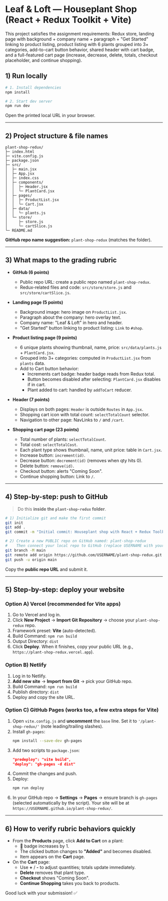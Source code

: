 # Leaf & Loft — Houseplant Shop (React + Redux Toolkit + Vite)

This project satisfies the assignment requirements: Redux store, landing page with background + company name + paragraph + "Get Started" linking to product listing, product listing with 6 plants grouped into 3+ categories, add-to-cart button behavior, shared header with cart badge, and a full-featured cart page (increase, decrease, delete, totals, checkout placeholder, and continue shopping).

## 1) Run locally

```bash
# 1. Install dependencies
npm install

# 2. Start dev server
npm run dev
```

Open the printed local URL in your browser.

---

## 2) Project structure & file names

```
plant-shop-redux/
├─ index.html
├─ vite.config.js
├─ package.json
├─ src/
│  ├─ main.jsx
│  ├─ App.jsx
│  ├─ index.css
│  ├─ components/
│  │  ├─ Header.jsx
│  │  └─ PlantCard.jsx
│  ├─ pages/
│  │  ├─ ProductList.jsx
│  │  └─ Cart.jsx
│  ├─ data/
│  │  └─ plants.js
│  └─ store/
│     ├─ store.js
│     └─ cartSlice.js
└─ README.md
```

**GitHub repo name suggestion:** `plant-shop-redux` (matches the folder).

---

## 3) What maps to the grading rubric

- **GitHub (6 points)**
  - Public repo URL: create a public repo named `plant-shop-redux`.
  - Redux-related files and code: `src/store/store.js` and `src/store/cartSlice.js`.

- **Landing page (5 points)**
  - Background image: hero image on `ProductList.jsx`.
  - Paragraph about the company: hero overlay text.
  - Company name: "Leaf & Loft" in hero and header.
  - "Get Started" button linking to product listing: `Link` to `#shop`.

- **Product listing page (9 points)**
  - 6 unique plants showing thumbnail, name, price: `src/data/plants.js` + `PlantCard.jsx`.
  - Grouped into 3+ categories: computed in `ProductList.jsx` from `plants` data.
  - Add to Cart button behavior:
    - Increments cart badge: header badge reads from Redux total.
    - Button becomes disabled after selecting: `PlantCard.jsx` disables if in cart.
    - Plant added to cart: handled by `addToCart` reducer.

- **Header (7 points)**
  - Displays on both pages: `Header` is outside `Routes` in `App.jsx`.
  - Shopping cart icon with total count: `selectTotalCount` selector.
  - Navigation to other page: NavLinks to `/` and `/cart`.

- **Shopping cart page (23 points)**
  - Total number of plants: `selectTotalCount`.
  - Total cost: `selectTotalCost`.
  - Each plant type shows thumbnail, name, unit price: table in `Cart.jsx`.
  - Increase button: `increment(id)`.
  - Decrease button: `decrement(id)` (removes when qty hits 0).
  - Delete button: `remove(id)`.
  - Checkout button: alerts "Coming Soon".
  - Continue shopping button: Link to `/`.

---

## 4) Step-by-step: push to GitHub

> Do this **inside the `plant-shop-redux` folder**.

```bash
# 1) Initialize git and make the first commit
git init
git add .
git commit -m "Initial commit: Houseplant shop with React + Redux Toolkit"

# 2) Create a new PUBLIC repo on GitHub named: plant-shop-redux
#    Then connect your local repo to GitHub (replace USERNAME with your GitHub username)
git branch -M main
git remote add origin https://github.com/USERNAME/plant-shop-redux.git
git push -u origin main
```

Copy the **public repo URL** and submit it.

---

## 5) Step-by-step: deploy your website

### Option A) **Vercel** (recommended for Vite apps)

1. Go to Vercel and log in.
2. Click **New Project** → **Import Git Repository** → choose your `plant-shop-redux` repo.
3. Framework preset: **Vite** (auto-detected).
4. Build Command: `npm run build`
5. Output Directory: `dist`
6. Click **Deploy**. When it finishes, copy your public URL (e.g., `https://plant-shop-redux.vercel.app`).

### Option B) **Netlify**

1. Log in to Netlify.
2. **Add new site** → **Import from Git** → pick your GitHub repo.
3. Build Command: `npm run build`
4. Publish directory: `dist`
5. Deploy and copy the site URL.

### Option C) **GitHub Pages** (works too, a few extra steps for Vite)

1. Open `vite.config.js` and **uncomment** the `base` line. Set it to `'/plant-shop-redux/'` (note leading/trailing slashes).
2. Install `gh-pages`:
   ```bash
   npm install --save-dev gh-pages
   ```
3. Add two scripts to `package.json`:
   ```json
   "predeploy": "vite build",
   "deploy": "gh-pages -d dist"
   ```
4. Commit the changes and push.
5. Deploy:
   ```bash
   npm run deploy
   ```
6. In your GitHub repo → **Settings** → **Pages** → ensure branch is `gh-pages` (selected automatically by the script). Your site will be at `https://USERNAME.github.io/plant-shop-redux/`.

---

## 6) How to verify rubric behaviors quickly

- From the **Products** page, click **Add to Cart** on a plant:
  - 🛒 badge increases by 1.
  - The clicked button changes to **"Added"** and becomes disabled.
  - Item appears on the **Cart** page.
- On the **Cart** page:
  - Use **+** / **-** to adjust quantities; totals update immediately.
  - **Delete** removes that plant type.
  - **Checkout** shows "Coming Soon".
  - **Continue Shopping** takes you back to products.

Good luck with your submission! ✅
